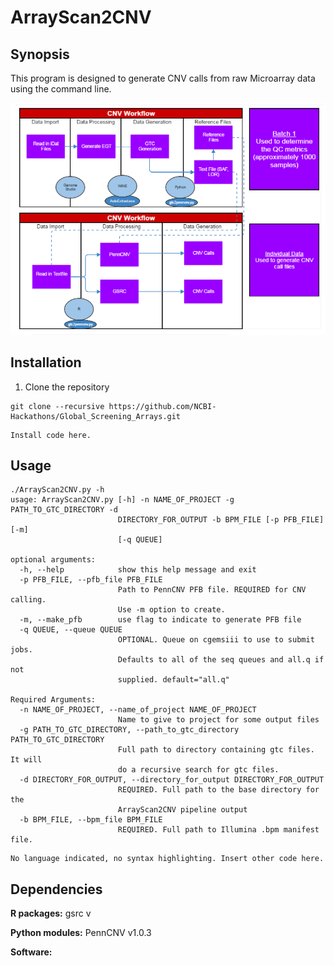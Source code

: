 # ArrayScan2CNV

## Synopsis
This program is designed to generate CNV calls from raw Microarray data using the command line.

![alt text](https://github.com/NCBI-Hackathons/Global_Screening_Arrays/blob/master/Workflow_updated.PNG "Workflow")


## Installation

1. Clone the repository 
```
git clone --recursive https://github.com/NCBI-Hackathons/Global_Screening_Arrays.git

```

```
Install code here.

```

## Usage
```
./ArrayScan2CNV.py -h
usage: ArrayScan2CNV.py [-h] -n NAME_OF_PROJECT -g PATH_TO_GTC_DIRECTORY -d
                        DIRECTORY_FOR_OUTPUT -b BPM_FILE [-p PFB_FILE] [-m]
                        [-q QUEUE]

optional arguments:
  -h, --help            show this help message and exit
  -p PFB_FILE, --pfb_file PFB_FILE
                        Path to PennCNV PFB file. REQUIRED for CNV calling.
                        Use -m option to create.
  -m, --make_pfb        use flag to indicate to generate PFB file
  -q QUEUE, --queue QUEUE
                        OPTIONAL. Queue on cgemsiii to use to submit jobs.
                        Defaults to all of the seq queues and all.q if not
                        supplied. default="all.q"

Required Arguments:
  -n NAME_OF_PROJECT, --name_of_project NAME_OF_PROJECT
                        Name to give to project for some output files
  -g PATH_TO_GTC_DIRECTORY, --path_to_gtc_directory PATH_TO_GTC_DIRECTORY
                        Full path to directory containing gtc files. It will
                        do a recursive search for gtc files.
  -d DIRECTORY_FOR_OUTPUT, --directory_for_output DIRECTORY_FOR_OUTPUT
                        REQUIRED. Full path to the base directory for the
                        ArrayScan2CNV pipeline output
  -b BPM_FILE, --bpm_file BPM_FILE
                        REQUIRED. Full path to Illumina .bpm manifest file.
```

```
No language indicated, no syntax highlighting. Insert other code here.

```
## Dependencies

**R packages:** gsrc v

**Python modules:** PennCNV v1.0.3

**Software:**
  
